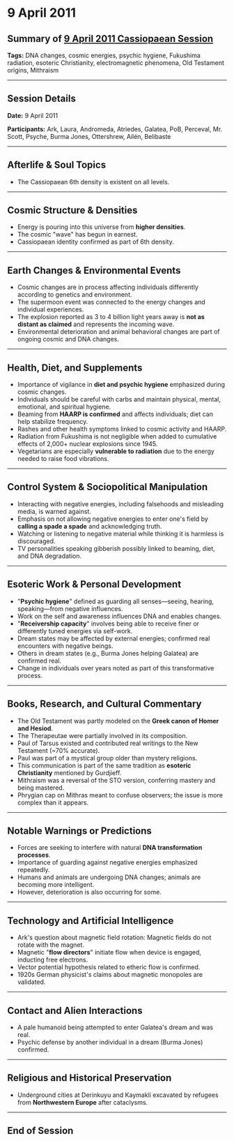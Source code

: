 # 9 April 2011

## Summary of [9 April 2011 Cassiopaean Session](https://cassiopaea.org/forum/threads/session-9-april-2011.22855/#post-247866)

**Tags:** DNA changes, cosmic energies, psychic hygiene, Fukushima radiation, esoteric Christianity, electromagnetic phenomena, Old Testament origins, Mithraism

---

## Session Details

**Date:** 9 April 2011

**Participants:** Ark, Laura, Andromeda, Atriedes, Galatea, PoB, Perceval, Mr. Scott, Psyche, Burma Jones, Ottershrew, Ailén, Belibaste

---

## Afterlife & Soul Topics

- The Cassiopaean 6th density is existent on all levels.

---

## Cosmic Structure & Densities

- Energy is pouring into this universe from **higher densities**.
- The cosmic "wave" has begun in earnest.
- Cassiopaean identity confirmed as part of 6th density.

---

## Earth Changes & Environmental Events

- Cosmic changes are in process affecting individuals differently according to genetics and environment.
- The supermoon event was connected to the energy changes and individual experiences.
- The explosion reported as 3 to 4 billion light years away is **not as distant as claimed** and represents the incoming wave.
- Environmental deterioration and animal behavioral changes are part of ongoing cosmic and DNA changes.

---

## Health, Diet, and Supplements

- Importance of vigilance in **diet and psychic hygiene** emphasized during cosmic changes.
- Individuals should be careful with carbs and maintain physical, mental, emotional, and spiritual hygiene.
- Beaming from **HAARP is confirmed** and affects individuals; diet can help stabilize frequency.
- Rashes and other health symptoms linked to cosmic activity and HAARP.
- Radiation from Fukushima is not negligible when added to cumulative effects of 2,000+ nuclear explosions since 1945.
- Vegetarians are especially **vulnerable to radiation** due to the energy needed to raise food vibrations.

---

## Control System & Sociopolitical Manipulation

- Interacting with negative energies, including falsehoods and misleading media, is warned against.
- Emphasis on not allowing negative energies to enter one's field by **calling a spade a spade** and acknowledging truth.
- Watching or listening to negative material while thinking it is harmless is discouraged.
- TV personalities speaking gibberish possibly linked to beaming, diet, and DNA degradation.

---

## Esoteric Work & Personal Development

- "**Psychic hygiene**" defined as guarding all senses—seeing, hearing, speaking—from negative influences.
- Work on the self and awareness influences DNA and enables changes.
- "**Receivership capacity**" involves being able to receive finer or differently tuned energies via self-work.
- Dream states may be affected by external energies; confirmed real encounters with negative beings.
- Others in dream states (e.g., Burma Jones helping Galatea) are confirmed real.
- Change in individuals over years noted as part of this transformative process.

---

## Books, Research, and Cultural Commentary

- The Old Testament was partly modeled on the **Greek canon of Homer and Hesiod**.
- The Therapeutae were partially involved in its composition.
- Paul of Tarsus existed and contributed real writings to the New Testament (~70% accurate).
- Paul was part of a mystical group older than mystery religions.
- This communication is part of the same tradition as **esoteric Christianity** mentioned by Gurdjieff.
- Mithraism was a reversal of the STO version, conferring mastery and being mastered.
- Phrygian cap on Mithras meant to confuse observers; the issue is more complex than it appears.

---

## Notable Warnings or Predictions

- Forces are seeking to interfere with natural **DNA transformation processes**.
- Importance of guarding against negative energies emphasized repeatedly.
- Humans and animals are undergoing DNA changes; animals are becoming more intelligent.
- However, deterioration is also occurring for some.

---

## Technology and Artificial Intelligence

- Ark's question about magnetic field rotation: Magnetic fields do not rotate with the magnet.
- Magnetic "**flow directors**" initiate flow when device is engaged, inducting free electrons.
- Vector potential hypothesis related to etheric flow is confirmed.
- 1920s German physicist's claims about magnetic monopoles are validated.

---

## Contact and Alien Interactions

- A pale humanoid being attempted to enter Galatea's dream and was real.
- Psychic defense by another individual in a dream (Burma Jones) confirmed.

---

## Religious and Historical Preservation

- Underground cities at Derinkuyu and Kaymakli excavated by refugees from **Northwestern Europe** after cataclysms.

---

## End of Session